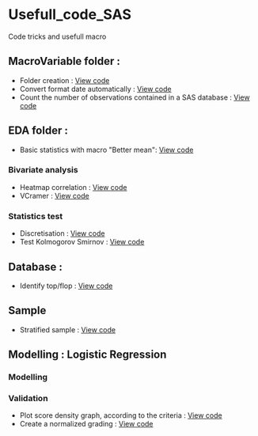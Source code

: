 # Usefull_code_SAS
Code tricks and usefull macro

## MacroVariable folder : 
* Folder creation : [View code](https://github.com/sdaymier/Usefull_code_SAS/blob/master/MacroVariable/Folder_creation.sas)
* Convert format date automatically : [View code](https://github.com/sdaymier/Usefull_code_SAS/blob/master/MacroVariable/AutoConvert_date_format.sas)
* Count the number of observations contained in a SAS database : [View code](https://github.com/sdaymier/Usefull_code_SAS/blob/master/MacroVariable/Count_number_observation_SASBase.sas)

## EDA folder : 
* Basic statistics with macro "Better mean": [View code](https://github.com/sdaymier/Usefull_code_SAS/blob/master/EDA/MACRO_Better_Means)

### Bivariate analysis
* Heatmap correlation : [View code](https://github.com/sdaymier/Usefull_code_SAS/blob/master/EDA/MACRO_HeatMap_Correlation)
* VCramer : [View code](https://github.com/sdaymier/Usefull_code_SAS/blob/master/EDA/MACRO_VCramer)

### Statistics test
* Discretisation : [View code](https://github.com/sdaymier/Usefull_code_SAS/blob/master/EDA/MACRO_Discretisation_aov)
* Test Kolmogorov Smirnov  : [View code](https://github.com/sdaymier/Usefull_code_SAS/blob/master/EDA/MACRO_Test_KS)

## Database : 
* Identify top/flop : [View code](https://github.com/sdaymier/Usefull_code_SAS/blob/master/Database_treatment/Identify_TOP_FLOP)

## Sample
* Stratified sample : [View code](https://github.com/sdaymier/Usefull_code_SAS/blob/master/Sample/Sample_Stratified.sas)

## Modelling : Logistic Regression

### Modelling

### Validation
* Plot score density graph, according to the criteria :  [View code](https://github.com/sdaymier/Usefull_code_SAS/blob/master/Score_RegLog/RegLog_Densite_Score.sas)
* Create a normalized grading : [View code](https://github.com/sdaymier/Usefull_code_SAS/blob/master/Score_RegLog/RegLog_Grille_Score_Note_Normee.sas)
